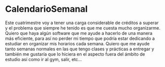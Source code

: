 # CalendarioSemanal

Este cuatrimestre voy a tener una carga considerable de créditos a superar y el problema que siempre he tenido es que me cuesta mucho organizarme. Quiero que haya algún software que me ayude a hacerlo de una manera más eficiente,  para así no perder mi tiempo que podría estar dedicando a estudiar en organizar mis horarios cada semana. Quiero que me ayude tanto semanas normales en las que tengo clases y prácticas a entregar y también me gustaría que lo hiciera en el aspecto fuera del ámbito de estudio así como ir al gym, salir, etc...
